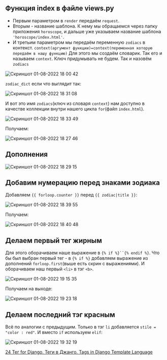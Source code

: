 ## Функция index в файле views.py
- Первым параметром в `render` передаём `request`. 
- Вторым - название шаблона. К нему мы обращаемся через папку приложения `horoscope`, и дальше уже указываем название шаблона `'horoscope/index.html'`.
- И третьим параметром мы передаём переменную `zodiacs` в контекст. `context(аргумент функции)=context(переменная которую передаём в нашу функцию)`
Для этого мы создаём словарик. Так его и называем `context`. Ключ придумывать не будем. Так и назовём `zodiacs`

![Скриншот 01-08-2022 18 00 42](https://user-images.githubusercontent.com/84935915/182179241-65d780a1-fda0-4534-b272-1ae438ee92de.png)

`zodiac_dict` если что выглядит так:

![Скриншот 01-08-2022 18 31 08](https://user-images.githubusercontent.com/84935915/182185304-896df34e-06ba-448d-a22a-099c9fad81f3.png)

И вот это имя `zodiacs`(ключ из словаря `context`) нам доступно в качестве коллекции внутри нашего цикла `for`(файл `index.html`).

![Скриншот 01-08-2022 18 33 49](https://user-images.githubusercontent.com/84935915/182185817-cf5a0bae-eec9-42ab-99a5-4b8cd2768223.png)


Получаем:

![Скриншот 01-08-2022 18 27 46](https://user-images.githubusercontent.com/84935915/182184687-8cd2d663-bd48-4d7f-9779-c85c6cdfcb6a.png)

## Дополнения

![Скриншот 01-08-2022 18 29 15](https://user-images.githubusercontent.com/84935915/182184870-d9be9e4c-3318-4b04-8868-fe2a8941a2b6.png)

## Добавим нумерацию перед знаками зодиака

Добавляем `{{ forloop.counter }}` перед `{{ zodiac|title }}`:

![Скриншот 01-08-2022 18 39 55](https://user-images.githubusercontent.com/84935915/182187002-0aca82a6-88b0-428a-8830-0366d5602a41.png)

Получаем:

![Скриншот 01-08-2022 18 40 48](https://user-images.githubusercontent.com/84935915/182187204-c9b6122c-6930-4122-a4b2-5e594a9c890a.png)

## Делаем первый тег жирным

Для этого оборачиваем наше выражение в `{% if %}``{% endif %}`. Что бы был выбран первый тег - в `{% if %}` добавляем выражение из дополнений `forloop.first`(выше есть скрин с выражениями). И оборачиваем наш первый `<li>` в тэг `<b>`.

![Скриншот 01-08-2022 19 15 35](https://user-images.githubusercontent.com/84935915/182194608-ece020d9-903b-4282-a9c6-985b641e55c6.png)

Получаем на выходе:

![Скриншот 01-08-2022 19 23 18](https://user-images.githubusercontent.com/84935915/182197267-624d73b2-db50-4eff-810a-e099bbb79348.png)

## Делаем последний тэг красным

Всё по аналогии с предыдущим. Только в тэг `li` добавляется `stile = "color : red"`. И вместо `if` используем `elif`:

![Скриншот 01-08-2022 19 32 19](https://user-images.githubusercontent.com/84935915/182198708-a36c0ef9-cfc4-4111-9d5e-f9e153d317cb.png)

















[24 Тег for Django. Теги в Джанго. Tags in Django Template Language](https://www.youtube.com/watch?v=PUCbrPXU2UI&list=PLQAt0m1f9OHvGM7Y7jAQP8TKbBd3up4K2&index=25)
